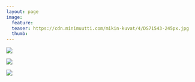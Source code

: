 ```yaml
---
layout: page
image:
  feature:
  teaser: https://cdn.minimuutti.com/mikin-kuvat/4/DS71543-245px.jpg
  thumb:
---
```


![](https://cdn.minimuutti.com/mikin-kuvat/4/DS71545-800px.jpg)

![](https://cdn.minimuutti.com/mikin-kuvat/4/DS71543-800px.jpg)

![](https://cdn.minimuutti.com/mikin-kuvat/4/DS71544-800px.jpg)
